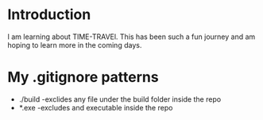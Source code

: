 # Introduction
I am learning about TIME-TRAVEl. 
This has been such a fun journey and am hoping to learn more in the coming days.

# My .gitignore patterns
- ./build   -exclides any file under the build folder inside the repo
- *.exe     -excludes and executable inside the repo

